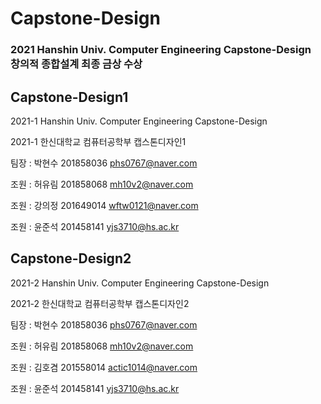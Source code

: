 # Capstone-Design
<h3>2021 Hanshin Univ. Computer Engineering Capstone-Design<br>
창의적 종합설계 최종 금상 수상</h3>

## Capstone-Design1
2021-1 Hanshin Univ. Computer Engineering Capstone-Design

2021-1 한신대학교 컴퓨터공학부 캡스톤디자인1

팀장 : 박현수 201858036 phs0767@naver.com

조원 : 허유림 201858068 mh10v2@naver.com

조원 : 강의정 201649014 wftw0121@naver.com

조원 : 윤준석 201458141 yjs3710@hs.ac.kr

## Capstone-Design2
2021-2 Hanshin Univ. Computer Engineering Capstone-Design

2021-2 한신대학교 컴퓨터공학부 캡스톤디자인2

팀장 : 박현수 201858036 phs0767@naver.com

조원 : 허유림 201858068 mh10v2@naver.com

조원 : 김호겸 201558014 actic1014@naver.com

조원 : 윤준석 201458141 yjs3710@hs.ac.kr

